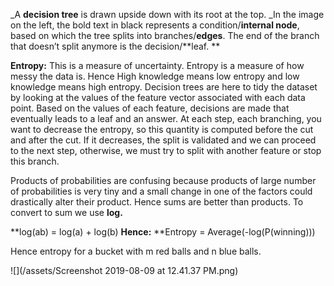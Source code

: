 \_A **decision tree** is drawn upside down with its root at the top. \_In the image on the left, the bold text in black represents a condition/**internal node**, based on which the tree splits into branches/**edges**. The end of the branch that doesn’t split anymore is the decision/**leaf. **

**Entropy:** This is a measure of uncertainty. Entropy is a measure of how messy the data is.  Hence High knowledge means low entropy and low knowledge means high entropy. Decision trees are here to tidy the dataset by looking at the values of the feature vector associated with each data point. Based on the values of each feature, decisions are made that eventually leads to a leaf and an answer. At each step, each branching, you want to decrease the entropy, so this quantity is computed before the cut and after the cut. If it decreases, the split is validated and we can proceed to the next step, otherwise, we must try to split with another feature or stop this branch. 

Products of probabilities are confusing because products of large number of probabilities is very tiny and  a small change in one of the factors could drastically alter their product. Hence sums are better than products. To convert to sum we use **log.**

**log\(ab\) = log\(a\) + log\(b\) **Hence:** **Entropy = Average\(-log\(P\(winning\)\)\) 

Hence entropy for a bucket with m red balls and n blue balls.

![](/assets/Screenshot 2019-08-09 at 12.41.37 PM.png)







